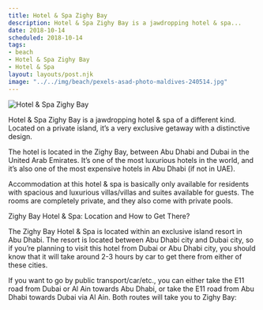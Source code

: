 ```yaml
---
title: Hotel & Spa Zighy Bay
description: Hotel & Spa Zighy Bay is a jawdropping hotel & spa...
date: 2018-10-14
scheduled: 2018-10-14
tags:
- beach
- Hotel & Spa Zighy Bay
- Hotel & Spa
layout: layouts/post.njk
image: "../../img/beach/pexels-asad-photo-maldives-240514.jpg"
---
```


![Hotel & Spa Zighy Bay](../../img/beach/pexels-asad-photo-maldives-240514.jpg)

Hotel & Spa Zighy Bay is a jawdropping hotel & spa of a different kind. Located on a private island, it’s a very exclusive getaway with a distinctive design.

The hotel is located in the Zighy Bay, between Abu Dhabi and Dubai in the United Arab Emirates. It’s one of the most luxurious hotels in the world, and it’s also one of the most expensive hotels in Abu Dhabi (if not in UAE).

Accommodation at this hotel & spa is basically only available for residents with spacious and luxurious villas/villas and suites available for guests. The rooms are completely private, and they also come with private pools.

Zighy Bay Hotel & Spa: Location and How to Get There?

The Zighy Bay Hotel & Spa is located within an exclusive island resort in Abu Dhabi. The resort is located between Abu Dhabi city and Dubai city, so if you’re planning to visit this hotel from Dubai or Abu Dhabi city, you should know that it will take around 2-3 hours by car to get there from either of these cities.

If you want to go by public transport/car/etc., you can either take the E11 road from Dubai or Al Ain towards Abu Dhabi, or take the E11 road from Abu Dhabi towards Dubai via Al Ain. Both routes will take you to Zighy Bay: